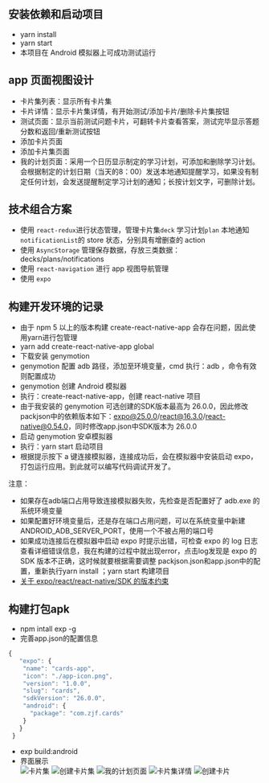 ## 安装依赖和启动项目
* yarn install
* yarn start
* 本项目在 Android 模拟器上可成功测试运行

## app 页面视图设计
* 卡片集列表：显示所有卡片集
* 卡片详情：显示卡片集详情，有开始测试/添加卡片/删除卡片集按钮
* 测试页面：显示当前测试问题卡片，可翻转卡片查看答案，测试完毕显示答题分数和返回/重新测试按钮
* 添加卡片页面
* 添加卡片集页面
* 我的计划页面：采用一个日历显示制定的学习计划，可添加和删除学习计划。会根据制定的计划日期（当天的8：00）发送本地通知提醒学习，如果没有制定任何计划，会发送提醒制定学习计划的通知；长按计划文字，可删除计划。

## 技术组合方案
* 使用 `react-redux`进行状态管理，管理卡片集`deck` 学习计划`plan`  本地通知`notificationList`的 store 状态，分别具有增删查的 action
* 使用 `AsyncStorage` 管理保存数据，存放三类数据： decks/plans/notifications
* 使用 `react-navigation` 进行 app 视图导航管理
* 使用 `expo`

## 构建开发环境的记录
* 由于 npm 5 以上的版本构建 create-react-native-app 会存在问题，因此使用yarn进行包管理
* yarn add create-react-native-app global
* 下载安装 genymotion
* genymotion 配置 adb 路径，添加至环境变量，cmd 执行：adb ，命令有效则配置成功
* genymotion 创建 Android 模拟器
* 执行：create-react-native-app，创建 react-native 项目
* 由于我安装的 genymotion 可选创建的SDK版本最高为 26.0.0，因此修改packjson中的依赖版本如下：expo@25.0.0/react@16.3.0/react-native@0.54.0，同时修改app.json中SDK版本为 26.0.0
* 启动 genymotion 安卓模拟器
* 执行：yarn start 启动项目
* 根据提示按下 a 键连接模拟器，连接成功后，会在模拟器中安装启动 expo，打包运行应用。到此就可以编写代码调试开发了。

注意：
* 如果存在adb端口占用导致连接模拟器失败，先检查是否配置好了 adb.exe 的系统环境变量
* 如果配置好环境变量后，还是存在端口占用问题，可以在系统变量中新建 ANDROID_ADB_SERVER_PORT，使用一个不被占用的端口号
* 如果成功连接后在模拟器中启动 expo 时提示出错，可检查 expo 的 log 日志查看详细错误信息，我在构建的过程中就出现error，点击log发现是 expo 的 SDK 版本不正确，这时候就要根据需要调整 packjson.json和app.json中的配置，重新执行yarn install ；yarn start 构建项目
* [关于 expo/react/react-native/SDK 的版本约束](https://github.com/react-community/create-react-native-app/blob/master/VERSIONS.md)

## 构建打包apk
* npm intall exp -g
* 完善app.json的配置信息
```javascript
{
   "expo": {
    "name": "cards-app",
    "icon": "./app-icon.png",
    "version": "1.0.0",
    "slug": "cards",
    "sdkVersion": "26.0.0",
    "android": {
      "package": "com.zjf.cards"
    }
   }
 }
```
* exp build:android
* 界面展示<br/>
![卡片集](/imgs/cards.png)
![创建卡片集](/imgs/createDeck.png)
![我的计划页面](/imgs/myplan.png)
![卡片集详情](/imgs/addCard.png)
![创建卡片](/imgs/addCards.png)
